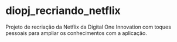 # diopj_recriando_netflix
Projeto de recriação da Netflix da Digital One Innovation com toques pessoais para ampliar os conhecimentos com a aplicação.
